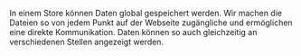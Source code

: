 In einem Store können Daten global gespeichert werden. 
Wir machen die Dateien so von jedem Punkt auf der Webseite zugängliche 
und ermöglichen eine direkte Kommunikation. Daten können so 
auch gleichzeitig an verschiedenen Stellen angezeigt werden. 
